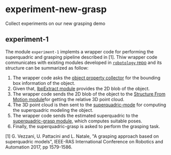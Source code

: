 # experiment-new-grasp
Collect experiments on our new grasping demo

## experiment-1
The module `experiment-1` implemts a wrapper code for performing the superquadric and grasping pipeline described in [1].
Thiw wrapper code communicates with existing modules developed in [`robotology` repo](https://github.com/robotology) and its structure can be summarized as follow:






1) The wrapper code asks the [object property collector](http://wiki.icub.org/brain/group__objectsPropertiesCollector.html) for the bounding box information of the object.
2) Given that, [lbpExtract module](https://github.com/robotology/segmentation) provides the 2D blob of the object.
3) The wrapper code sends the 2D blob of the object to the [Structure From Motion module](https://github.com/robotology/stereo-vision)for getting the relative 3D point cloud.
4) The 3D point cloud is then sent to the [superquadric-mode](https://github.com/robotology/superquadric-model) for computing the superquadric modeling the object.
5) The wrapper code sends the estimated superquadric to the [superquadric-grasp module](https://github.com/robotology/superquadric-grasp), which computes suitable poses.
6) Finally, the superquadric-grasp is asked to perform the grasping task.

[1] G. Vezzani, U. Pattacini and L. Natale, "A grasping approach based on superquadric models", IEEE-RAS International Conference on Robotics and Automation 2017, pp 1579-1586.
